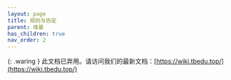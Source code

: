 ```yaml
---
layout: page
title: 规则与协定
parent: 维基
has_children: true
nav_order: 2
---
```


{: .waring }
此文档已弃用。请访问我们的最新文档：[https://wiki.tbedu.top/](https://wiki.tbedu.top/)
